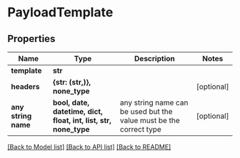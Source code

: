 # PayloadTemplate


## Properties
Name | Type | Description | Notes
------------ | ------------- | ------------- | -------------
**template** | **str** |  | 
**headers** | **{str: (str,)}, none_type** |  | [optional] 
**any string name** | **bool, date, datetime, dict, float, int, list, str, none_type** | any string name can be used but the value must be the correct type | [optional]

[[Back to Model list]](../README.md#documentation-for-models) [[Back to API list]](../README.md#documentation-for-api-endpoints) [[Back to README]](../README.md)


